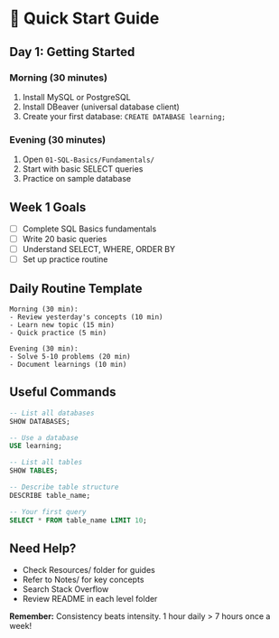 # 🚀 Quick Start Guide

## Day 1: Getting Started

### Morning (30 minutes)
1. Install MySQL or PostgreSQL
2. Install DBeaver (universal database client)
3. Create your first database: `CREATE DATABASE learning;`

### Evening (30 minutes)
1. Open `01-SQL-Basics/Fundamentals/`
2. Start with basic SELECT queries
3. Practice on sample database

## Week 1 Goals
- [ ] Complete SQL Basics fundamentals
- [ ] Write 20 basic queries
- [ ] Understand SELECT, WHERE, ORDER BY
- [ ] Set up practice routine

## Daily Routine Template

```
Morning (30 min):
- Review yesterday's concepts (10 min)
- Learn new topic (15 min)
- Quick practice (5 min)

Evening (30 min):
- Solve 5-10 problems (20 min)
- Document learnings (10 min)
```

## Useful Commands

```sql
-- List all databases
SHOW DATABASES;

-- Use a database
USE learning;

-- List all tables
SHOW TABLES;

-- Describe table structure
DESCRIBE table_name;

-- Your first query
SELECT * FROM table_name LIMIT 10;
```

## Need Help?
- Check Resources/ folder for guides
- Refer to Notes/ for key concepts
- Search Stack Overflow
- Review README in each level folder

**Remember:** Consistency beats intensity. 1 hour daily > 7 hours once a week!
